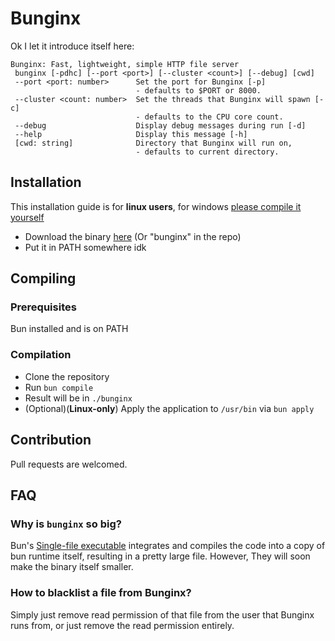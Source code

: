 # Bunginx

Ok I let it introduce itself here:
```
Bunginx: Fast, lightweight, simple HTTP file server
 bunginx [-pdhc] [--port <port>] [--cluster <count>] [--debug] [cwd]
 --port <port: number>      Set the port for Bunginx [-p]
                            - defaults to $PORT or 8000.
 --cluster <count: number>  Set the threads that Bunginx will spawn [-c]
                            - defaults to the CPU core count.
 --debug                    Display debug messages during run [-d]
 --help                     Display this message [-h]
 [cwd: string]              Directory that Bunginx will run on,
                            - defaults to current directory.
```

## Installation
This installation guide is for **linux users**, for windows [please compile it yourself](#compiling)
- Download the binary [here](https://github.com/superdinmc/Bunginx/raw/main/bunginx) (Or "bunginx" in the repo)
- Put it in PATH somewhere idk
## Compiling
### Prerequisites
Bun installed and is on PATH
### Compilation
- Clone the repository
- Run `bun compile`
- Result will be in `./bunginx`
- (Optional)(**Linux-only**) Apply the application to `/usr/bin` via `bun apply`
## Contribution
Pull requests are welcomed.
## FAQ
### Why is `bunginx` so big?
Bun's [Single-file executable](https://bun.sh/docs/bundler/executables) integrates and compiles the code into a copy of bun runtime itself, resulting in a pretty large file.
However, They will soon make the binary itself smaller.
### How to blacklist a file from Bunginx?
Simply just remove read permission of that file from the user that Bunginx runs from, or just remove the read permission entirely.